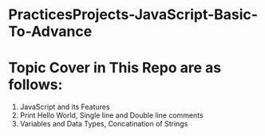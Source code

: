 # PracticesProjects-JavaScript-Basic-To-Advance

# Topic Cover in This Repo are as follows:
1. JavaScript and its Features
2. Print Hello World, Single line and Double line comments
3. Variables and Data Types, Concatination of Strings